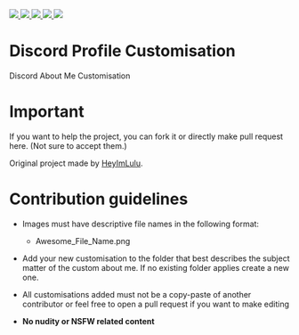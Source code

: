 <a href="https://github.com/SeenKid/discord-profile-customisation"> 
  <img src="https://img.shields.io/github/downloads/SeenKid/discord-profile-customisation/total?color=blue&style=flat-square">
  </img>
</a>
<a href="https://github.com/SeenKid/discord-profile-customisation"> 
  <img src="https://img.shields.io/github/languages/code-size/Seenkid/discord-profile-customisation?style=flat-square">
  </img>
</a>
<a href="https://github.com/SeenKid/discord-profile-customisation"> 
  <img src="https://img.shields.io/github/stars/Seenkid/discord-profile-customisation?style=flat-square">
  </img>
</a>
<a href="https://github.com/SeenKid/discord-profile-customisation"> 
  <img src="https://img.shields.io/github/forks/Seenkid/discord-profile-customisation?style=flat-square">
  </img>
</a>
<a href="https://github.com/SeenKid/discord-profile-customisation"> 
  <img src="https://img.shields.io/github/commit-activity/m/Seenkid/discord-profile-customisation?style=flat-square">
  </img>
</a>

# Discord Profile Customisation

Discord About Me Customisation

# Important

If you want to help the project, you can fork it or directly make pull request here. (Not sure to accept them.)

Original project made by [HeyImLulu](https://github.com/Heyimlulu/).

# Contribution guidelines

- Images must have descriptive file names in the following format:
  - Awesome_File_Name.png

- Add your new customisation to the folder that best describes the subject matter of the custom about me. If no existing folder applies create a new one.

- All customisations added must not be a copy-paste of another contributor or feel free to open a pull request if you want to make editing

- **No nudity or NSFW related content**

